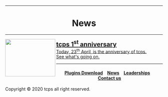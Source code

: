 <style>
h1 {text-align: center;}
h2 {text-align: left;}
h4 {text-align: center;}
h3 {text-align: left;}
p {text-align: center;}
</style>
<style type="text/css">
  #left{
        text-align:left;
  }
  #right{
        text-align:right;
  }
  #title{
        font-size:20px;
        text-align:left;
        font-weight:bold;
  }
</style>
<hr>
<h1>News</h1>
<hr>
<a href="/news/01">
<img src="https://ttcps.github.io/images/tcps_1st_anniversary.png" width="160" height="120" align ="left">
<div id="title">tcps 1<sup>st</sup> anniversary<br></div><div id="left">Today, 23<sup>th</sup> April, is the anniversary of tcps.<br>See what's going on.</div></h3>
</a>
<hr>
<h4><a href="/plugins/download">Plugins Download</a>&emsp;<a href="/news">News</a>&emsp;<a href="/leaderships">Leaderships</a>&emsp;<a href="/contact">Contact us</a></h4>
Copyright © 2020 tcps all right reserved.

